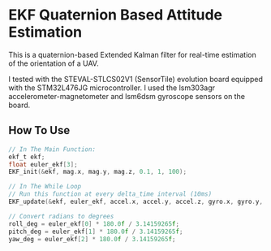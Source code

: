 # EKF Quaternion Based Attitude Estimation
This is a quaternion-based Extended Kalman filter for real-time estimation of the orientation of a UAV.

I tested with the STEVAL-STLCS02V1 (SensorTile) evolution board equipped with the STM32L476JG microcontroller. I used the lsm303agr accelerometer-magnetometer and lsm6dsm gyroscope sensors on the board.

## How To Use
```c
// In The Main Function:
ekf_t ekf;
float euler_ekf[3];
EKF_init(&ekf, mag.x, mag.y, mag.z, 0.1, 1, 100);
```

```c
// In The While Loop
// Run this function at every delta_time interval (10ms)
EKF_update(&ekf, euler_ekf, accel.x, accel.y, accel.z, gyro.x, gyro.y, gyro.z, mag.x, mag.y, mag.z, delta_time_second);

// Convert radians to degrees
roll_deg = euler_ekf[0] * 180.0f / 3.14159265f;
pitch_deg = euler_ekf[1] * 180.0f / 3.14159265f;
yaw_deg = euler_ekf[2] * 180.0f / 3.14159265f;
```
